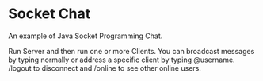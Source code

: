 # Socket Chat
An example of Java Socket Programming Chat.

Run Server and then run one or more Clients. You can broadcast messages by typing normally or address a specific client by typing @username. /logout to disconnect and /online to see other online users.
